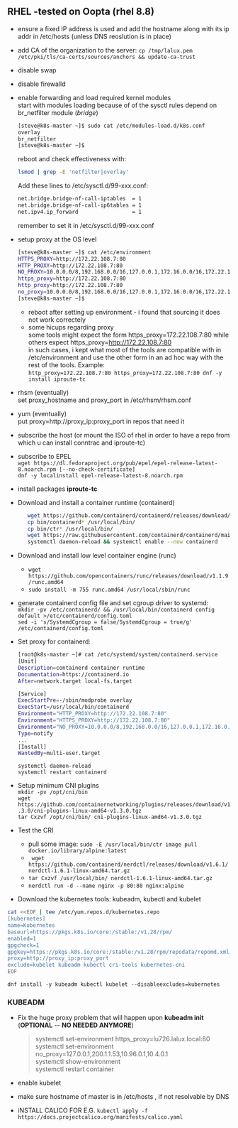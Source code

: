 ## RHEL -tested on Oopta (rhel 8.8)
* ensure a fixed IP address is used and add the hostname along with its ip addr in /etc/hosts (unless DNS reoslution is in place)
* add CA of the organization to the server: `cp /tmp/lalux.pem /etc/pki/tls/ca-certs/sources/anchors && update-ca-trust`
* disable swap
* disable firewalld
* enable forwarding and load required kernel modules  
  start with modules loading because of of the sysctl rules depend on br_netfilter module (*bridge*)  
  ```bash
  [steve@k8s-master ~]$ sudo cat /etc/modules-load.d/k8s.conf
  overlay
  br_netfilter
  [steve@k8s-master ~]$
  ```   
  reboot and check effectiveness with:  
  ```bash
  lsmod | grep -E 'netfilter|overlay'
  ```  
  Add these lines to /etc/sysctl.d/99-xxx.conf:
  ```bash
  net.bridge.bridge-nf-call-iptables  = 1
  net.bridge.bridge-nf-call-ip6tables = 1
  net.ipv4.ip_forward                 = 1
  ```
  remember to set it in /etc/sysctl.d/99-xxx.conf  
* setup proxy at the OS level  
  ```bash
  [steve@k8s-master ~]$ cat /etc/environment
  HTTPS_PROXY=http://172.22.108.7:80
  HTTP_PROXY=http://172.22.108.7:80
  NO_PROXY=10.0.0.0/8,192.168.0.0/16,127.0.0.1,172.16.0.0/16,172.22.108.0/24,172.17.0.0/16,172.22.56.0/24,200.1.1.0/24
  https_proxy=http://172.22.108.7:80
  http_proxy=http://172.22.108.7:80
  no_proxy=10.0.0.0/8,192.168.0.0/16,127.0.0.1,172.16.0.0/16,172.22.108.0/24,172.17.0.0/16,172.22.56.0/24,200.1.1.0/24
  [steve@k8s-master ~]$
  ```
  * reboot after setting up environment - i found that sourcing it does not work correctely  
  * some hicups regarding proxy  
    some tools might expect the form https_proxy=172.22.108.7:80 while others expect https_proxy=http://172.22.108.7:80  
    in such cases, i kept what most of the tools are compatible with in /etc/environment and use the other form in an ad hoc way with the rest of the tools. Example:  
    `http_proxy=172.22.108.7:80 https_proxy=172.22.108.7:80 dnf -y install iproute-tc`     
  
* rhsm (eventually)  
    set proxy_hostname and proxy_port in /etc/rhsm/rhsm.conf
* yum (eventually)  
    put proxy=http://proxy_ip:proxy_port in repos that need it  
* subscribe the host (or mount the ISO of rhel in order to have a repo from which u can install conntrac and iproute-tc) 
* subscribe to EPEL  
  `wget https://dl.fedoraproject.org/pub/epel/epel-release-latest-8.noarch.rpm [--no-check-certificate]`  
  `dnf -y localinstall epel-release-latest-8.noarch.rpm`  
* install packages **iproute-tc** 
  
* Download and install a container runtime (containerd)  
  ```bash
     wget https://github.com/containerd/containerd/releases/download/v1.7.7/containerd-1.7.7-linux-amd64.tar.gz
     cp bin/containerd* /usr/local/bin/
     cp bin/ctr* /usr/local/bin/  
     wget https://raw.githubusercontent.com/containerd/containerd/main/containerd.service -O /etc/systemd/system/containerd.service
     systemctl daemon-reload && systemctl enable --now containerd
  ```  
* Download and install low level container engine (runc)  
  * `wget https://github.com/opencontainers/runc/releases/download/v1.1.9/runc.amd64`  
  * `sudo install -m 755 runc.amd64 /usr/local/sbin/runc`
* generate containerd config file and set cgroup driver to systemd:  
  `mkdir -pv /etc/containerd/ && /usr/local/bin/containerd config default >/etc/containerd/config.toml`  
  `sed -i 's/SystemdCgroup = false/SystemdCgroup = true/g' /etc/containerd/config.toml`
* Set proxy for containerd:  
  ```bash
  [root@k8s-master ~]# cat /etc/systemd/system/containerd.service
  [Unit]
  Description=containerd container runtime
  Documentation=https://containerd.io
  After=network.target local-fs.target

  [Service]
  ExecStartPre=-/sbin/modprobe overlay
  ExecStart=/usr/local/bin/containerd
  Environment="HTTP_PROXY=http://172.22.108.7:80"
  Environment="HTTPS_PROXY=http://172.22.108.7:80"
  Environment="NO_PROXY=10.0.0.0/8,192.168.0.0/16,127.0.0.1,172.16.0.0/16,172.22.56.0/24,172.17.0.0/16,200.1.1.0/24"
  Type=notify
  ...
  [Install]
  WantedBy=multi-user.target

  ```
  `systemctl daemon-reload`  
  `systemctl restart containerd`  
* Setup minimum CNI plugins    
  `mkdir -pv /opt/cni/bin`  
  `wget https://github.com/containernetworking/plugins/releases/download/v1.3.0/cni-plugins-linux-amd64-v1.3.0.tgz`  
  `tar Cxzvf /opt/cni/bin/ cni-plugins-linux-amd64-v1.3.0.tgz`  
  
* Test the CRI
  * pull some image: `sudo -E /usr/local/bin/ctr image pull docker.io/library/alpine:latest`  
  * ` wget https://github.com/containerd/nerdctl/releases/download/v1.6.1/nerdctl-1.6.1-linux-amd64.tar.gz`  
  * `tar Cxzvf /usr/local/bin/ nerdctl-1.6.1-linux-amd64.tar.gz`  
  * `nerdctl run -d --name nginx -p 80:80 nginx:alpine`  

* Download the kubernetes tools: kubeadm, kubectl and kubelet  
```bash
cat <<EOF | tee /etc/yum.repos.d/kubernetes.repo
[kubernetes]
name=Kubernetes
baseurl=https://pkgs.k8s.io/core:/stable:/v1.28/rpm/
enabled=1
gpgcheck=1
gpgkey=https://pkgs.k8s.io/core:/stable:/v1.28/rpm/repodata/repomd.xml.key
proxy=http://proxy_ip:proxy_port
exclude=kubelet kubeadm kubectl cri-tools kubernetes-cni
EOF
```  
`dnf install -y kubeadm kubectl kubelet --disableexcludes=kubernetes`  
 
### KUBEADM  
* Fix the huge proxy problem that will happen upon **kubeadm init** (**OPTIONAL** -- **NO NEEDED ANYMORE**)  
  
  >systemctl set-environment https_proxy=lu726.lalux.local:80  
  >systemctl set-environment no_proxy=127.0.0.1,200.1.1.53,10.96.0.1,10.4.0.1  
  >systemctl show-environment  
  >systemctl restart container  
* enable kubelet
* make sure hostname of master is in /etc/hosts , if not resolvable by DNS  
* iNSTALL CALICO FOR E.G.
  `kubectl apply -f https://docs.projectcalico.org/manifests/calico.yaml`
  
    
